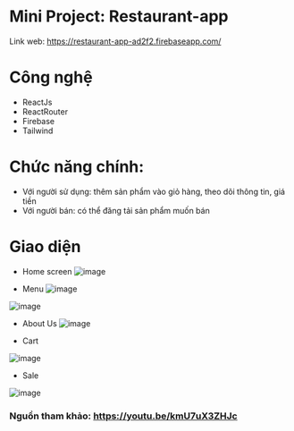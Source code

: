 # Mini Project: Restaurant-app

Link web: https://restaurant-app-ad2f2.firebaseapp.com/

# Công nghệ

+ ReactJs
+ ReactRouter
+ Firebase
+ Tailwind

# Chức năng chính: 
+ Với người sử dụng: thêm sản phẩm vào giỏ hàng, theo dõi thông tin, giá tiền
+ Với người bán: có thể đăng tải sản phẩm muốn bán

# Giao diện

+ Home screen
![image](https://user-images.githubusercontent.com/72378684/209174129-7f9f622c-ad27-42f5-a0b8-59ff7952d576.png)

+ Menu
![image](https://user-images.githubusercontent.com/72378684/209174551-cbf801a4-2aec-4b18-8a4d-c5d4f212ed40.png)

![image](https://user-images.githubusercontent.com/72378684/209174659-6828428b-89e2-4f49-a450-13a80ec0c86f.png)

+ About Us
![image](https://user-images.githubusercontent.com/72378684/209174856-baa6fe1c-58c0-49b5-aba7-08fb68464535.png)

+ Cart

![image](https://user-images.githubusercontent.com/72378684/209175183-231afd2f-0cb0-48f7-a73d-5fa44bdc8f77.png)

+ Sale

![image](https://user-images.githubusercontent.com/72378684/209175776-bc5833ed-2f99-4b2f-abce-4711b3b28b18.png)

### Nguồn tham khảo: https://youtu.be/kmU7uX3ZHJc
